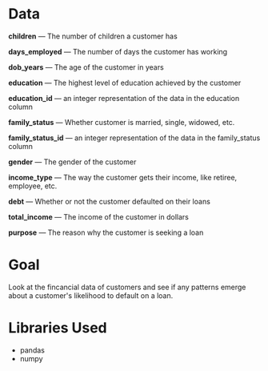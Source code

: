 # Data

**children** — The number of children a customer has

**days_employed** — The number of days the customer has working

**dob_years** — The age of the customer in years

**education** — The highest level of education achieved by the customer

**education_id** — an integer representation of the data in the education column

**family_status** — Whether customer is married, single, widowed, etc.

**family_status_id** — an integer representation of the data in the family_status column

**gender** — The gender of the customer

**income_type** — The way the customer gets their income, like retiree, employee, etc.

**debt** — Whether or not the customer defaulted on their loans

**total_income** — The income of the customer in dollars

**purpose** — The reason why the customer is seeking a loan

# Goal

Look at the fincancial data of customers and see if any patterns emerge about a customer's likelihood to default on a loan.

# Libraries Used

* pandas
* numpy
